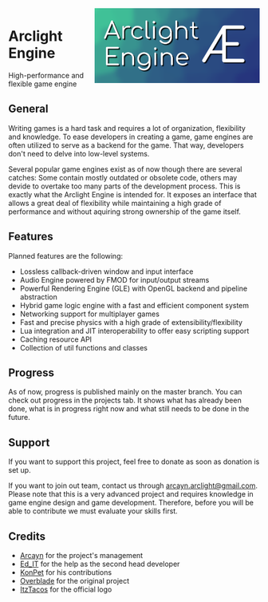<img src="assets/logo.png" height="150" align="right">

# Arclight Engine
High-performance and flexible game engine

## General
Writing games is a hard task and requires a lot of organization, flexibility and knowledge.
To ease developers in creating a game, game engines are often utilized to serve as a backend for the game.
That way, developers don't need to delve into low-level systems.

Several popular game engines exist as of now though there are several catches: Some contain mostly outdated or obsolete code, others may devide to overtake too many parts of the development process.
This is exactly what the Arclight Engine is intended for. It exposes an interface that allows a great deal of flexibility while maintaining a high grade of performance and without aquiring strong ownership of the game itself.

## Features
Planned features are the following:
- Lossless callback-driven window and input interface
- Audio Engine powered by FMOD for input/output streams
- Powerful Rendering Engine (GLE) with OpenGL backend and pipeline abstraction
- Hybrid game logic engine with a fast and efficient component system
- Networking support for multiplayer games
- Fast and precise physics with a high grade of extensibility/flexibility
- Lua integration and JIT interoperability to offer easy scripting support
- Caching resource API
- Collection of util functions and classes

## Progress
As of now, progress is published mainly on the master branch.
You can check out progress in the projects tab. It shows what has already been done, what is in progress right now and what still needs to be done in the future.

## Support
If you want to support this project, feel free to donate as soon as donation is set up.

If you want to join out team, contact us through arcayn.arclight@gmail.com. Please note that this is a very advanced project and requires knowledge in game engine design and game development. Therefore, before you will be able to contribute we must evaluate your skills first.

## Credits
- [Arcayn](https://github.com/Arcaiyn) for the project's management
- [Ed_IT](https://github.com/Ed-1T) for the help as the second head developer
- [KonPet](https://github.com/KonPet) for his contributions
- [Overblade](https://github.com/Overblade) for the original project
- [ItzTacos](https://github.com/ItzTacosOfficial) for the official logo
